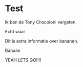 # Test

Ik ben de Tony Chocoloni vergeten.

Echt waar

Dit is extra informatie over bananen.

Banaan

YEAH LETS GO!!!!
